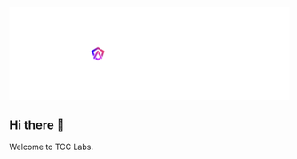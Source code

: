 ![](https://github.com/TCCLabs/branding/blob/main/assets/3_1_extractwide.png)

## Hi there 👋

Welcome to TCC Labs.
